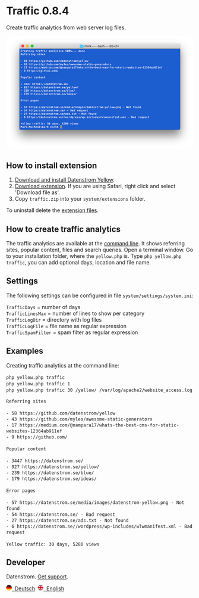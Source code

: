 Traffic 0.8.4
=============
Create traffic analytics from web server log files.

<p align="center"><img src="traffic-screenshot.png?raw=true" alt="Screenshot"></p>

## How to install extension

1. [Download and install Datenstrom Yellow](https://github.com/datenstrom/yellow/).
2. [Download extension](https://github.com/datenstrom/yellow-extensions/raw/master/zip/traffic.zip). If you are using Safari, right click and select 'Download file as'.
3. Copy `traffic.zip` into your `system/extensions` folder.

To uninstall delete the [extension files](extension.ini).

## How to create traffic analytics

The traffic analytics are available at the [command line](https://github.com/datenstrom/yellow-extensions/tree/master/features/command). It shows referring sites, popular content, files and search queries. Open a terminal window. Go to your installation folder, where the `yellow.php` is. Type `php yellow.php traffic`, you can add optional days, location and file name.

## Settings

The following settings can be configured in file `system/settings/system.ini`:

`TrafficDays` = number of days  
`TrafficLinesMax` = number of lines to show per category  
`TrafficLogDir` = directory with log files  
`TrafficLogFile` = file name as regular expression  
`TrafficSpamFilter` = spam filter as regular expression  

## Examples

Creating traffic analytics at the command line:

`php yellow.php traffic`  
`php yellow.php traffic 1`  
`php yellow.php traffic 30 /yellow/ /var/log/apache2/website_access.log` 

~~~~
Referring sites

- 58 https://github.com/datenstrom/yellow
- 43 https://github.com/myles/awesome-static-generators
- 17 https://medium.com/@nampara17/whats-the-best-cms-for-static-websites-12364ab911ef
- 9 https://github.com/

Popular content

- 3447 https://datenstrom.se/
- 927 https://datenstrom.se/yellow/
- 239 https://datenstrom.se/blue/
- 179 https://datenstrom.se/ideas/

Error pages

- 57 https://datenstrom.se/media/images/datenstrom-yellow.png - Not found
- 54 https://datenstrom.se/ - Bad request
- 27 https://datenstrom.se/ads.txt - Not found
- 6 https://datenstrom.se//wordpress/wp-includes/wlwmanifest.xml - Bad request

Yellow traffic: 30 days, 5280 views
~~~~

## Developer

Datenstrom. [Get support](https://extensions.datenstrom.se/help/).

<p>
<a href="README-de.md"><img src="https://raw.githubusercontent.com/datenstrom/yellow-extensions/master/features/help/language-de.png" width="15" height="15" alt="Deutsch">&nbsp; Deutsch</a>&nbsp;
<a href="README.md"><img src="https://raw.githubusercontent.com/datenstrom/yellow-extensions/master/features/help/language-en.png" width="15" height="15" alt="English">&nbsp; English</a>&nbsp;
</p>
